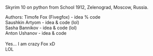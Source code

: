 Skyrim 10 on python from School 1912, Zelenograd, Moscow, Russia.<br>

Authors:
Timofe Fox (Fivegfox) - idea % code <br>
Saushkin Artyom - idea & code (lol) <br>
Sasha Bannikov - idea & code (lol) <br>
Anton Ushanov - idea & code <br>
<br>
Yes... I am crazy Fox xD <br>
LOL <br>
